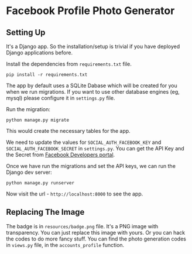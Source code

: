 # Facebook Profile Photo Generator

## Setting Up

It's a Django app. So the installation/setup is trivial if you have deployed Django applications before. 

Install the dependencies from `requirements.txt` file.

    pip install -r requirements.txt

The app by default uses a SQLite Dabase which will be created for you when we run migrations. If you want to use other database engines (eg, mysql) please configure it in `settings.py` file. 

Run the migration:

	python manage.py migrate 
	
This would create the necessary tables for the app. 

We need to update the values for `SOCIAL_AUTH_FACEBOOK_KEY` and `SOCIAL_AUTH_FACEBOOK_SECRET` in `settings.py`. You can get the API Key and the Secret from <a href="https://developers.facebook.com/apps/">Facebook Developers portal</a>.  

Once we have run the migrations and set the API keys, we can run the Django dev server: 

	python manage.py runserver
	

Now visit the url - `http://localhost:8000` to see the app.

## Replacing The Image

The badge is in `resources/badge.png` file. It's a PNG image with transparency. You can just replace this image with yours. Or you can hack the codes to do more fancy stuff. You can find the photo generation codes in `views.py` file, in the `accounts_profile` function.